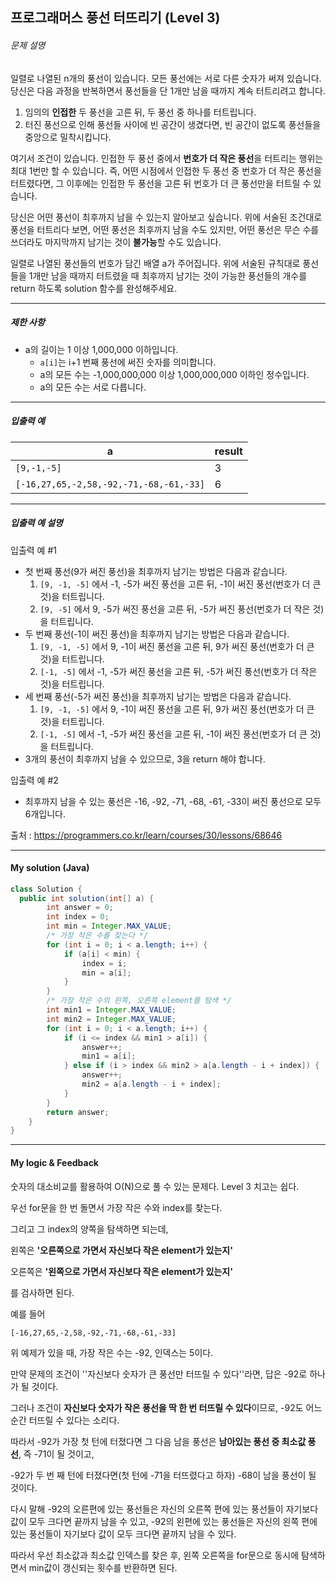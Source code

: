 ## 프로그래머스 풍선 터뜨리기 (Level 3)

###### 문제 설명

일렬로 나열된 n개의 풍선이 있습니다. 모든 풍선에는 서로 다른 숫자가 써져 있습니다. 당신은 다음 과정을 반복하면서 풍선들을 단 1개만 남을 때까지 계속 터트리려고 합니다.

1. 임의의 **인접한** 두 풍선을 고른 뒤, 두 풍선 중 하나를 터트립니다.
2. 터진 풍선으로 인해 풍선들 사이에 빈 공간이 생겼다면, 빈 공간이 없도록 풍선들을 중앙으로 밀착시킵니다.

여기서 조건이 있습니다. 인접한 두 풍선 중에서 **번호가 더 작은 풍선**을 터트리는 행위는 최대 1번만 할 수 있습니다. 즉, 어떤 시점에서 인접한 두 풍선 중 번호가 더 작은 풍선을 터트렸다면, 그 이후에는 인접한 두 풍선을 고른 뒤 번호가 더 큰 풍선만을 터트릴 수 있습니다.

당신은 어떤 풍선이 최후까지 남을 수 있는지 알아보고 싶습니다. 위에 서술된 조건대로 풍선을 터트리다 보면, 어떤 풍선은 최후까지 남을 수도 있지만, 어떤 풍선은 무슨 수를 쓰더라도 마지막까지 남기는 것이 **불가능**할 수도 있습니다.

일렬로 나열된 풍선들의 번호가 담긴 배열 a가 주어집니다. 위에 서술된 규칙대로 풍선들을 1개만 남을 때까지 터트렸을 때 최후까지 남기는 것이 가능한 풍선들의 개수를 return 하도록 solution 함수를 완성해주세요.

------

##### 제한 사항

- a의 길이는 1 이상 1,000,000 이하입니다.
  - `a[i]`는 i+1 번째 풍선에 써진 숫자를 의미합니다.
  - a의 모든 수는 -1,000,000,000 이상 1,000,000,000 이하인 정수입니다.
  - a의 모든 수는 서로 다릅니다.

------

##### 입출력 예

| a                                       | result |
| --------------------------------------- | ------ |
| `[9,-1,-5]`                             | 3      |
| `[-16,27,65,-2,58,-92,-71,-68,-61,-33]` | 6      |

------

##### 입출력 예 설명

입출력 예 #1

- 첫 번째 풍선(9가 써진 풍선)을 최후까지 남기는 방법은 다음과 같습니다.
  1. `[9, -1, -5]` 에서 -1, -5가 써진 풍선을 고른 뒤, -1이 써진 풍선(번호가 더 큰 것)을 터트립니다.
  2. `[9, -5]` 에서 9, -5가 써진 풍선을 고른 뒤, -5가 써진 풍선(번호가 더 작은 것)을 터트립니다.
- 두 번째 풍선(-1이 써진 풍선)을 최후까지 남기는 방법은 다음과 같습니다.
  1. `[9, -1, -5]` 에서 9, -1이 써진 풍선을 고른 뒤, 9가 써진 풍선(번호가 더 큰 것)을 터트립니다.
  2. `[-1, -5]` 에서 -1, -5가 써진 풍선을 고른 뒤, -5가 써진 풍선(번호가 더 작은 것)을 터트립니다.
- 세 번째 풍선(-5가 써진 풍선)을 최후까지 남기는 방법은 다음과 같습니다.
  1. `[9, -1, -5]` 에서 9, -1이 써진 풍선을 고른 뒤, 9가 써진 풍선(번호가 더 큰 것)을 터트립니다.
  2. `[-1, -5]` 에서 -1, -5가 써진 풍선을 고른 뒤, -1이 써진 풍선(번호가 더 큰 것)을 터트립니다.
- 3개의 풍선이 최후까지 남을 수 있으므로, 3을 return 해야 합니다.

입출력 예 #2

- 최후까지 남을 수 있는 풍선은 -16, -92, -71, -68, -61, -33이 써진 풍선으로 모두 6개입니다.

출처 : https://programmers.co.kr/learn/courses/30/lessons/68646



---



#### My solution (Java)

```java
class Solution {
  public int solution(int[] a) {
        int answer = 0;
        int index = 0;
        int min = Integer.MAX_VALUE;
      	/* 가장 작은 수를 찾는다 */
        for (int i = 0; i < a.length; i++) {
            if (a[i] < min) {
                index = i;
                min = a[i];
            }
        }
      	/* 가장 작은 수의 왼쪽, 오른쪽 element를 탐색 */
        int min1 = Integer.MAX_VALUE;
        int min2 = Integer.MAX_VALUE;
        for (int i = 0; i < a.length; i++) {
            if (i <= index && min1 > a[i]) {
                answer++;
                min1 = a[i];
            } else if (i > index && min2 > a[a.length - i + index]) {
                answer++;
                min2 = a[a.length - i + index];
            }
        }
        return answer;
    }
}
```



---

#### My logic & Feedback

숫자의 대소비교를 활용하여 O(N)으로 풀 수 있는 문제다. Level 3 치고는 쉽다.

우선 for문을 한 번 돌면서 가장 작은 수와 index를 찾는다.

그리고 그 index의 양쪽을 탐색하면 되는데, 

왼쪽은 **'오른쪽으로 가면서 자신보다 작은 element가 있는지'**

오른쪽은 **'왼쪽으로 가면서 자신보다 작은 element가 있는지'**

를 검사하면 된다.

예를 들어

```
[-16,27,65,-2,58,-92,-71,-68,-61,-33]
```

위 예제가 있을 때, 가장 작은 수는 -92, 인덱스는 5이다.

만약 문제의 조건이 ''자신보다 숫자가 큰 풍선만 터뜨릴 수 있다''라면, 답은 -92로 하나가 될 것이다.

그러나 조건이 **자신보다 숫자가 작은 풍선을 딱 한 번 터뜨릴 수 있다**이므로, -92도 어느순간 터뜨릴 수 있다는 소리다.

따라서 -92가 가장 첫 턴에 터졌다면 그 다음 남을 풍선은 **남아있는 풍선 중 최소값 풍선**, 즉 -71이 될 것이고,

-92가 두 번 째 턴에 터졌다면(첫 턴에 -71을 터뜨렸다고 하자) -68이 남을 풍선이 될 것이다.

다시 말해 -92의 오른편에 있는 풍선들은 자신의 오른쪽 편에 있는 풍선들이 자기보다 값이 모두 크다면 끝까지 남을 수 있고, -92의 왼편에 있는 풍선들은 자신의 왼쪽 편에 있는 풍선들이 자기보다 값이 모두 크다면 끝까지 남을 수 있다.

따라서 우선 최소값과 최소값 인덱스를 찾은 후, 왼쪽 오른쪽을 for문으로 동시에 탐색하면서 min값이 갱신되는 횟수를 반환하면 된다.

